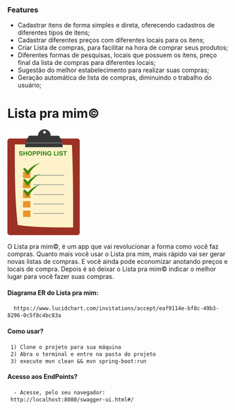 ### Features

- Cadastrar itens de forma simples e direta, oferecendo cadastros de diferentes tipos de itens;
- Cadastrar diferentes preços com diferentes locais para os itens;
- Criar Lista de compras, para facilitar na hora de comprar seus produtos;
- Diferentes formas de pesquisas, locais que possuem os itens, preço final da lista de compras para diferentes locais;
- Sugestão do melhor estabelecimento para realizar suas compras;
- Geração automática de lista de compras, diminuindo o trabalho do usuário;


# Lista pra mim©

![](https://github.com/niltonmng/ListaPraMim/blob/master/lista180.jpg)


O Lista pra mim©, é um app que vai revolucionar a forma como você faz compras. Quanto mais você usar o Lista pra mim, mais rápido vai ser gerar novas listas de compras. E você ainda pode economizar anotando preços e locais de compra. Depois é só deixar o  Lista pra mim© indicar o melhor lugar para você fazer suas compras.



#### Diagrama ER do Lista pra mim: 
      https://www.lucidchart.com/invitations/accept/eaf9114e-bf8c-49b3-8296-0c5f8c4bc83a

#### Como usar?
     1) Clone o projeto para sua máquina
     2) Abra o terminal e entre na pasta do projeto
     3) execute mvn clean && mvn spring-boot:run
   
#### Acesso aos EndPoints?
      - Acesse, pelo seu navegador: 
     http://localhost:8080/swagger-ui.html#/
